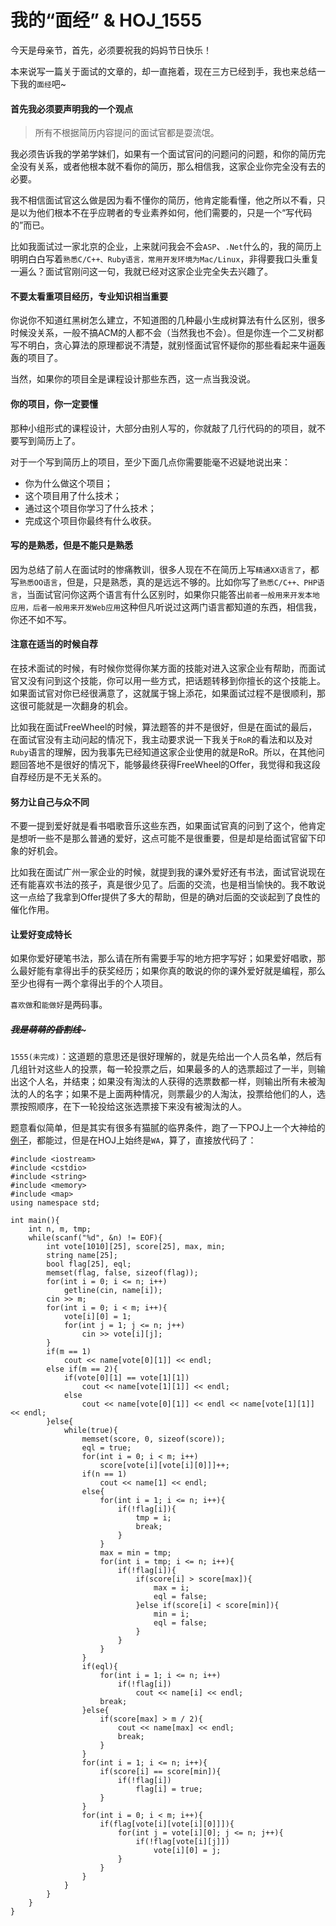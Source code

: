 # 我的“面经” & HOJ_1555  

今天是母亲节，首先，必须要祝我的妈妈节日快乐！

本来说写一篇关于面试的文章的，却一直拖着，现在三方已经到手，我也来总结一下我的```面经```吧~  
  
#### 首先我必须要声明我的一个观点  

>所有不根据简历内容提问的面试官都是耍流氓。  
  
  
我必须告诉我的学弟学妹们，如果有一个面试官问的问题问的问题，和你的简历完全没有关系，或者他根本就不看你的简历，那么相信我，这家企业你完全没有去的必要。  
    
我不相信面试官这么做是因为看不懂你的简历，他肯定能看懂，他之所以不看，只是以为他们根本不在乎应聘者的专业素养如何，他们需要的，只是一个“写代码的”而已。  
    
比如我面试过一家北京的企业，上来就问我会不会```ASP```、```.Net```什么的，我的简历上明明白白写着```熟悉C/C++、Ruby语言，常用开发环境为Mac/Linux```，非得要我口头重复一遍么？面试官刚问这一句，我就已经对这家企业完全失去兴趣了。  

#### 不要太看重项目经历，专业知识相当重要  

你说你不知道红黑树怎么建立，不知道图的几种最小生成树算法有什么区别，很多时候没关系，一般不搞ACM的人都不会（当然我也不会）。但是你连一个二叉树都写不明白，贪心算法的原理都说不清楚，就别怪面试官怀疑你的那些看起来牛逼轰轰的项目了。  

当然，如果你的项目全是课程设计那些东西，这一点当我没说。  

#### 你的项目，你一定要懂  
  
那种小组形式的课程设计，大部分由别人写的，你就敲了几行代码的的项目，就不要写到简历上了。  

对于一个写到简历上的项目，至少下面几点你需要能毫不迟疑地说出来：  
   
  - 你为什么做这个项目；
  - 这个项目用了什么技术；
  - 通过这个项目你学习了什么技术；
  - 完成这个项目你最终有什么收获。

#### 写的是熟悉，但是不能只是熟悉
  
因为总结了前人在面试时的惨痛教训，很多人现在不在简历上写```精通XX语言了```，都写```熟悉OO语言```，但是，只是熟悉，真的是远远不够的。比如你写了```熟悉C/C++、PHP语言```，当面试官问你这两个语言有什么区别时，如果你只能答出```前者一般用来开发本地应用，后者一般用来开发Web应用```这种但凡听说过这两门语言都知道的东西，相信我，你还不如不写。  

#### 注意在适当的时候自荐  

在技术面试的时候，有时候你觉得你某方面的技能对进入这家企业有帮助，而面试官又没有问到这个技能，你可以用一些方式，把话题转移到你擅长的这个技能上。如果面试官对你已经很满意了，这就属于锦上添花，如果面试过程不是很顺利，那这很可能就是一次翻身的机会。  
    
比如我在面试FreeWheel的时候，算法题答的并不是很好，但是在面试的最后，在面试官没有主动问起的情况下，我主动要求说一下我关于```RoR```的看法和以及对```Ruby```语言的理解，因为我事先已经知道这家企业使用的就是RoR。所以，在其他问题回答地不是很好的情况下，能够最终获得FreeWheel的Offer，我觉得和我这段自荐经历是不无关系的。  

#### 努力让自己与众不同  

不要一提到爱好就是看书唱歌音乐这些东西，如果面试官真的问到了这个，他肯定是想听一些不是那么普通的爱好，这点可能不是很重要，但是却是给面试官留下印象的好机会。  
    
比如我在面试广州一家企业的时候，就提到我的课外爱好还有书法，面试官说现在还有能喜欢书法的孩子，真是很少见了。后面的交流，也是相当愉快的。我不敢说这一点给了我拿到Offer提供了多大的帮助，但是的确对后面的交谈起到了良性的催化作用。  
   
#### 让爱好变成特长  

如果你爱好硬笔书法，那么请在所有需要手写的地方把字写好；如果爱好唱歌，那么最好能有拿得出手的获奖经历；如果你真的敢说的你的课外爱好就是编程，那么至少也得有一两个拿得出手的个人项目。  
    
```喜欢做```和```能做好```是两码事。  

##### ~~~~~~~~~~~~我是萌萌的昏割线~~~~~~~~~~~~~  

```1555(未完成)```：这道题的意思还是很好理解的，就是先给出一个人员名单，然后有几组针对这些人的投票，每一轮投票之后，如果最多的人的选票超过了一半，则输出这个人名，并结束；如果没有淘汰的人获得的选票数都一样，则输出所有未被淘汰的人的名字；如果不是上面两种情况，则票最少的人淘汰，投票给他们的人，选票按照顺序，在下一轮投给这张选票接下来没有被淘汰的人。  

题意看似简单，但是其实有很多有猫腻的临界条件，跑了一下POJ上一个大神给的[例子](http://poj.org/showmessage?message_id=155222)，都能过，但是在HOJ上始终是```WA```，算了，直接放代码了：  

    #include <iostream>
    #include <cstdio>
    #include <string>
    #include <memory>
    #include <map>
    using namespace std;
    
    int main(){
        int n, m, tmp;
        while(scanf("%d", &n) != EOF){
            int vote[1010][25], score[25], max, min;
            string name[25];
            bool flag[25], eql;
            memset(flag, false, sizeof(flag));
            for(int i = 0; i <= n; i++)
                getline(cin, name[i]);
            cin >> m;
            for(int i = 0; i < m; i++){
                vote[i][0] = 1;
                for(int j = 1; j <= n; j++)
                    cin >> vote[i][j];
            }
            if(m == 1)
                cout << name[vote[0][1]] << endl;
            else if(m == 2){
                if(vote[0][1] == vote[1][1])
                    cout << name[vote[1][1]] << endl;
                else
                    cout << name[vote[0][1]] << endl << name[vote[1][1]] << endl;
            }else{
                while(true){
                    memset(score, 0, sizeof(score));
                    eql = true;
                    for(int i = 0; i < m; i++)
                        score[vote[i][vote[i][0]]]++;
                    if(n == 1)
                        cout << name[1] << endl;
                    else{
                        for(int i = 1; i <= n; i++){
                            if(!flag[i]){
                                tmp = i;
                                break;
                            }
                        }
                        max = min = tmp;
                        for(int i = tmp; i <= n; i++){
                            if(!flag[i]){
                                if(score[i] > score[max]){
                                    max = i;
                                    eql = false;
                                }else if(score[i] < score[min]){
                                    min = i;
                                    eql = false;
                                }
                            }
                        }
                    }
                    if(eql){
                        for(int i = 1; i <= n; i++)
                            if(!flag[i])
                                cout << name[i] << endl;
                        break;
                    }else{
                        if(score[max] > m / 2){
                            cout << name[max] << endl;
                            break;
                        }
                    }
                    for(int i = 1; i <= n; i++){
                        if(score[i] == score[min]){
                            if(!flag[i])
                                flag[i] = true;
                        }
                    }
                    for(int i = 0; i < m; i++){
                        if(flag[vote[i][vote[i][0]]]){
                            for(int j = vote[i][0]; j <= n; j++){
                                if(!flag[vote[i][j]])
                                    vote[i][0] = j;
                            }
                        }
                    }
                }
            }
        }
    }